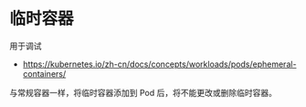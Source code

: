 # 临时容器

用于调试

* https://kubernetes.io/zh-cn/docs/concepts/workloads/pods/ephemeral-containers/

与常规容器一样，将临时容器添加到 Pod 后，将不能更改或删除临时容器。
